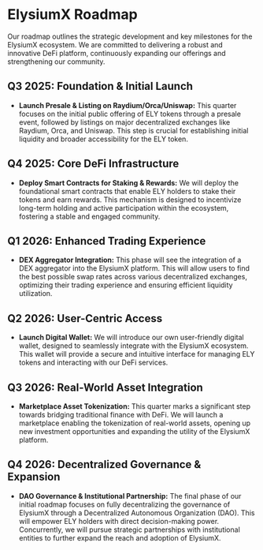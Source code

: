 # ElysiumX Roadmap

Our roadmap outlines the strategic development and key milestones for the ElysiumX ecosystem. We are committed to delivering a robust and innovative DeFi platform, continuously expanding our offerings and strengthening our community.

## Q3 2025: Foundation & Initial Launch

-   **Launch Presale & Listing on Raydium/Orca/Uniswap:** This quarter focuses on the initial public offering of ELY tokens through a presale event, followed by listings on major decentralized exchanges like Raydium, Orca, and Uniswap. This step is crucial for establishing initial liquidity and broader accessibility for the ELY token.

## Q4 2025: Core DeFi Infrastructure

-   **Deploy Smart Contracts for Staking & Rewards:** We will deploy the foundational smart contracts that enable ELY holders to stake their tokens and earn rewards. This mechanism is designed to incentivize long-term holding and active participation within the ecosystem, fostering a stable and engaged community.

## Q1 2026: Enhanced Trading Experience

-   **DEX Aggregator Integration:** This phase will see the integration of a DEX aggregator into the ElysiumX platform. This will allow users to find the best possible swap rates across various decentralized exchanges, optimizing their trading experience and ensuring efficient liquidity utilization.

## Q2 2026: User-Centric Access

-   **Launch Digital Wallet:** We will introduce our own user-friendly digital wallet, designed to seamlessly integrate with the ElysiumX ecosystem. This wallet will provide a secure and intuitive interface for managing ELY tokens and interacting with our DeFi services.

## Q3 2026: Real-World Asset Integration

-   **Marketplace Asset Tokenization:** This quarter marks a significant step towards bridging traditional finance with DeFi. We will launch a marketplace enabling the tokenization of real-world assets, opening up new investment opportunities and expanding the utility of the ElysiumX platform.

## Q4 2026: Decentralized Governance & Expansion

-   **DAO Governance & Institutional Partnership:** The final phase of our initial roadmap focuses on fully decentralizing the governance of ElysiumX through a Decentralized Autonomous Organization (DAO). This will empower ELY holders with direct decision-making power. Concurrently, we will pursue strategic partnerships with institutional entities to further expand the reach and adoption of ElysiumX.
